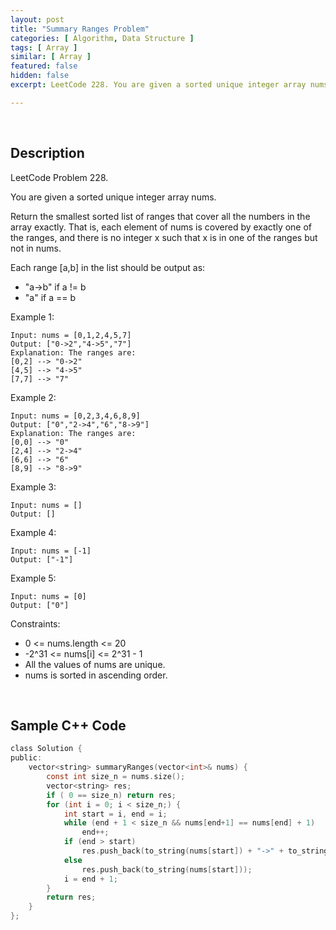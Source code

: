 ```yaml
---
layout: post
title: "Summary Ranges Problem"
categories: [ Algorithm, Data Structure ]
tags: [ Array ]
similar: [ Array ]
featured: false
hidden: false
excerpt: LeetCode 228. You are given a sorted unique integer array nums.

---
```


<br />

## Description

LeetCode Problem 228.

You are given a sorted unique integer array nums.

Return the smallest sorted list of ranges that cover all the numbers in the array exactly. That is, each element of nums is covered by exactly one of the ranges, and there is no integer x such that x is in one of the ranges but not in nums.

Each range [a,b] in the list should be output as:
* "a->b" if a != b
* "a" if a == b

Example 1:
```
Input: nums = [0,1,2,4,5,7]
Output: ["0->2","4->5","7"]
Explanation: The ranges are:
[0,2] --> "0->2"
[4,5] --> "4->5"
[7,7] --> "7"
```

Example 2:
```
Input: nums = [0,2,3,4,6,8,9]
Output: ["0","2->4","6","8->9"]
Explanation: The ranges are:
[0,0] --> "0"
[2,4] --> "2->4"
[6,6] --> "6"
[8,9] --> "8->9"
```

Example 3:
```
Input: nums = []
Output: []
```

Example 4:
```
Input: nums = [-1]
Output: ["-1"]
```

Example 5:
```
Input: nums = [0]
Output: ["0"]
```

Constraints:
* 0 <= nums.length <= 20
* -2^31 <= nums[i] <= 2^31 - 1
* All the values of nums are unique.
* nums is sorted in ascending order.

<br />

## Sample C++ Code


```c
class Solution {
public:
    vector<string> summaryRanges(vector<int>& nums) {
        const int size_n = nums.size();
        vector<string> res;
        if ( 0 == size_n) return res;
        for (int i = 0; i < size_n;) {
            int start = i, end = i;
            while (end + 1 < size_n && nums[end+1] == nums[end] + 1) 
                end++;
            if (end > start) 
                res.push_back(to_string(nums[start]) + "->" + to_string(nums[end]));
            else 
                res.push_back(to_string(nums[start]));
            i = end + 1;
        }
        return res;
    }
};
```


